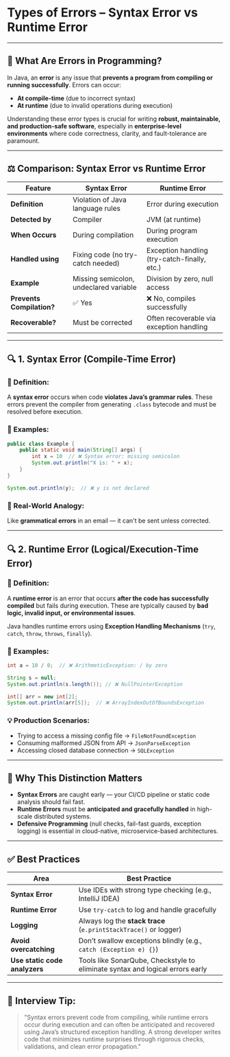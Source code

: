 

# **Types of Errors – Syntax Error vs Runtime Error**

---

## 🚧 What Are Errors in Programming?

In Java, an **error** is any issue that **prevents a program from compiling or running successfully**. Errors can occur:

* **At compile-time** (due to incorrect syntax)
* **At runtime** (due to invalid operations during execution)

Understanding these error types is crucial for writing **robust, maintainable, and production-safe software**, especially in **enterprise-level environments** where code correctness, clarity, and fault-tolerance are paramount.

---

## ⚖️ Comparison: Syntax Error vs Runtime Error

| Feature                   | **Syntax Error**                       | **Runtime Error**                            |
| ------------------------- | -------------------------------------- | -------------------------------------------- |
| **Definition**            | Violation of Java language rules       | Error during execution                       |
| **Detected by**           | Compiler                               | JVM (at runtime)                             |
| **When Occurs**           | During compilation                     | During program execution                     |
| **Handled using**         | Fixing code (no try-catch needed)      | Exception handling (try-catch-finally, etc.) |
| **Example**               | Missing semicolon, undeclared variable | Division by zero, null access                |
| **Prevents Compilation?** | ✅ Yes                                  | ❌ No, compiles successfully                  |
| **Recoverable?**          | Must be corrected                      | Often recoverable via exception handling     |

---

## 🔍 1. **Syntax Error (Compile-Time Error)**

### 🧠 Definition:

A **syntax error** occurs when code **violates Java’s grammar rules**. These errors prevent the compiler from generating `.class` bytecode and must be resolved before execution.

### 🧪 Examples:

```java
public class Example {
    public static void main(String[] args) {
        int x = 10  // ❌ Syntax error: missing semicolon
        System.out.println("X is: " + x);
    }
}
```

```java
System.out.println(y);  // ❌ y is not declared
```

### 🧠 Real-World Analogy:

Like **grammatical errors** in an email — it can't be sent unless corrected.

---

## 🔍 2. **Runtime Error (Logical/Execution-Time Error)**

### 🧠 Definition:

A **runtime error** is an error that occurs **after the code has successfully compiled** but fails during execution. These are typically caused by **bad logic, invalid input, or environmental issues**.

Java handles runtime errors using **Exception Handling Mechanisms** (`try`, `catch`, `throw`, `throws`, `finally`).

### 🧪 Examples:

```java
int a = 10 / 0;  // ❌ ArithmeticException: / by zero
```

```java
String s = null;
System.out.println(s.length()); // ❌ NullPointerException
```

```java
int[] arr = new int[2];
System.out.println(arr[5]);  // ❌ ArrayIndexOutOfBoundsException
```

### 💡 Production Scenarios:

* Trying to access a missing config file → `FileNotFoundException`
* Consuming malformed JSON from API → `JsonParseException`
* Accessing closed database connection → `SQLException`

---

## 📌 Why This Distinction Matters

* **Syntax Errors** are caught early — your CI/CD pipeline or static code analysis should fail fast.
* **Runtime Errors** must be **anticipated and gracefully handled** in high-scale distributed systems.
* **Defensive Programming** (null checks, fail-fast guards, exception logging) is essential in cloud-native, microservice-based architectures.

---

## ✅ Best Practices

| Area                          | Best Practice                                                                 |
| ----------------------------- | ----------------------------------------------------------------------------- |
| **Syntax Error**              | Use IDEs with strong type checking (e.g., IntelliJ IDEA)                      |
| **Runtime Error**             | Use `try-catch` to log and handle gracefully                                  |
| **Logging**                   | Always log the **stack trace** (`e.printStackTrace()` or logger)              |
| **Avoid overcatching**        | Don’t swallow exceptions blindly (e.g., `catch (Exception e) {}`)             |
| **Use static code analyzers** | Tools like SonarQube, Checkstyle to eliminate syntax and logical errors early |

---

## 🧠 Interview Tip:

> "Syntax errors prevent code from compiling, while runtime errors occur during execution and can often be anticipated and recovered using Java’s structured exception handling. A strong developer writes code that minimizes runtime surprises through rigorous checks, validations, and clean error propagation."


